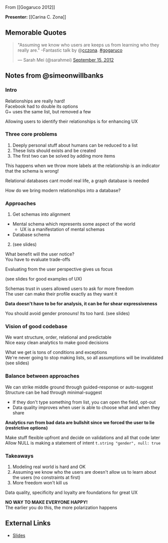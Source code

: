 From [[Gogaruco 2012]]

**Presenter:** [[Carina C. Zona]]

## Memorable Quotes

<blockquote class="twitter-tweet"><p>"Assuming we know who users are keeps us from learning who they really are." -Fantastic talk by @<a href="https://twitter.com/cczona">cczona</a>. <a href="https://twitter.com/search/%23gogaruco">#gogaruco</a></p>&mdash; Sarah Mei (@sarahmei) <a href="https://twitter.com/sarahmei/status/247053729478627329" data-datetime="2012-09-15T19:26:13+00:00">September 15, 2012</a></blockquote>

## Notes from @simeonwillbanks

### Intro
Relationships are really hard!   
Facebook had to double its options   
G+ uses the same list, but removed a few

Allowing users to identify their relationships is for enhancing UX

### Three core problems

1. Deeply personal stuff about humans can be reduced to a list
2. These lists should exists and be created
3. The first two can be solved by adding more items

This happens when we throw more labels at the relationship is an indicator that the schema is wrong!

Relational databases cant model real life, a graph database is needed

How do we bring modern relationships into a database?

### Approaches

1. Get schemas into alignment
  * Mental schema which represents some aspect of the world
    * UX is a manifestation of mental schemas
  * Database schema
2. (see slides)

What benefit will the user notice?   
You have to evaluate trade-offs

Evaluating from the user perspective gives us focus

(see slides for good examples of UX)

Schemas trust in users allowed users to ask for more freedom   
The user can make their profile exactly as they want it

**Data doesn't have to be for analysis, it can be for shear expressiveness**

You should avoid gender pronouns! Its too hard. (see slides)

### Vision of good codebase
We want structure, order, relational and predictable   
Nice easy clean analytics to make good decisions   

What we get is tons of conditions and exceptions   
We're never going to stop making lists, so all assumptions will be invalidated   
(see slides)

### Balance between approaches
We can strike middle ground through guided-response or auto-suggest   
Structure can be had through minimal-suggest    
 * If they don't type something from list, you can open the field, opt-out
 * Data quality improves when user is able to choose what and when they share

**Analytics run from bad data are bullshit since we forced the user to lie (restrictive options)**

Make stuff flexible upfront and decide on validations and all that code later   
Allow NULL is making a statement of intent
`t.string "gender", null: true`

### Takeaways
1. Modeling real world is hard and OK
2. Assuming we know who the users are doesn't allow us to learn about the users (no constraints at first)
3. More freedom won't kill us
  
Data quality, specificity and loyalty are foundations for great UX

**NO WAY TO MAKE EVERYONE HAPPY!**    
The earlier you do this, the more polarization happens

## External Links

* [Slides](https://speakerdeck.com/u/cczona/p/gogaruco-2012-v1)
